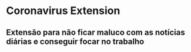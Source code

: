 # Coronavirus Extension

## Extensão para não ficar maluco com as notícias diárias e conseguir focar no trabalho